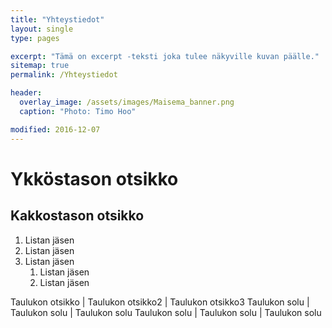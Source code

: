 ```yaml
---
title: "Yhteystiedot"
layout: single
type: pages

excerpt: "Tämä on excerpt -teksti joka tulee näkyville kuvan päälle."
sitemap: true
permalink: /Yhteystiedot

header:
  overlay_image: /assets/images/Maisema_banner.png
  caption: "Photo: Timo Hoo"

modified: 2016-12-07
---
```


# Ykköstason otsikko

## Kakkostason otsikko

1. Listan jäsen
2. Listan jäsen
3. Listan jäsen
   1. Listan jäsen
   2. Listan jäsen

Taulukon otsikko | Taulukon otsikko2 | Taulukon otsikko3
Taulukon solu | Taulukon solu | Taulukon solu
Taulukon solu | Taulukon solu | Taulukon solu

